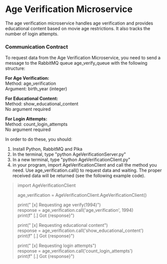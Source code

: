 # Age Verification Microservice
The age verification microservice handles age verification and provides educational content based on movie age restrictions. It also tracks the number of login attempts.

### Communication Contract
To request data from the Age Verification Microservice, you need to send a message to the RabbitMQ queue age_verify_queue with the following structure:

**For Age Verification:**<br />
Method: age_verification<br />
Argument: birth_year (integer)

**For Educational Content:**<br />
Method: show_educational_content<br />
No argument required

**For Login Attempts:**<br />
Method: count_login_attempts<br />
No argument required

In order to do these, you should:

1. Install Python, RabbitMQ and Pika
2. In the terminal, type "python AgeVerificationServer.py"
3. In a new terminal, type "python AgeVerificationClient.py"
4. in your program, import AgeVerificationClient and call the method you need. Use age_verification.call() to request data and waiting. The proper received data will be returned (see the following example code).

>import AgeVerificationClient<br />
>
>age_verification = AgeVerificationClient.AgeVerificationClient()<br />
>
>print(" [x] Requesting age verify(1994)")<br />
>response = age_verification.call('age_verification', 1994)<br />
>print(f" [.] Got {response}")<br />
>
>print(" [x] Requesting educational content")<br />
>response = age_verification.call('show_educational_content')<br />
>print(f" [.] Got {response}")<br />
>    
>print(" [x] Requesting login attempts")<br />
>response = age_verification.call('count_login_attempts')<br />
>print(f" [.] Got {response}")<br />
